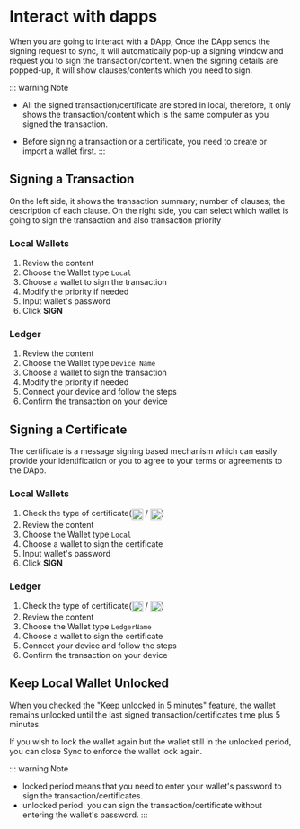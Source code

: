 # Interact with dapps

When you are going to interact with a DApp,  Once the DApp sends the signing request to sync, it will automatically pop-up a signing window and request you to sign the transaction/content. when the signing details are popped-up, it will show clauses/contents which you need to sign. 

::: warning Note
- All the signed transaction/certificate are stored in local, therefore, it only shows the transaction/content which is the same computer as you signed the transaction.

- Before signing a transaction or a certificate, you need to create or import a wallet first.
:::

## Signing a Transaction
On the left side, it shows the transaction summary; number of clauses; the description of each clause. On the right side, you can select which wallet is going to sign the transaction and also transaction priority

### Local Wallets
1. Review the content 
2. Choose the Wallet type `Local`
3. Choose a wallet to sign the transaction
4. Modify the priority if needed 
5. Input wallet's password
6. Click **SIGN**

### Ledger
1. Review the content 
2. Choose the Wallet type `Device Name`
3. Choose a wallet to sign the transaction
4. Modify the priority if needed 
5. Connect your device and follow the steps
6. Confirm the transaction on your device

## Signing a Certificate
The certificate is a message signing based mechanism which can easily provide your identification or you to agree to your terms or agreements to the DApp.

### Local Wallets
1. Check the type of certificate(<img src="~@public/images/sync/cer-identification.png"  height = "20px" align=center /> / <img src="~@public/images/sync/cer-agreement.png"  height = "20px" align=center />)
2. Review the content 
3. Choose the Wallet type `Local`
4. Choose a wallet to sign the certificate
5. Input wallet's password
6. Click **SIGN**

### Ledger
1. Check the type of certificate(<img src="~@public/images/sync/cer-identification.png"  height = "20px" align=center /> / <img src="~@public/images/sync/cer-agreement.png"  height = "20px" align=center />)
2. Review the content 
3. Choose the Wallet type `LedgerName`
4. Choose a wallet to sign the certificate
5. Connect your device and follow the steps
6. Confirm the transaction on your device

## Keep Local Wallet Unlocked
When you checked the "Keep unlocked in 5 minutes" feature, the wallet remains unlocked until the last signed transaction/certificates time plus 5 minutes. 

If you wish to lock the wallet again but the wallet still in the unlocked period, you can close  Sync to enforce the wallet lock again. 


::: warning Note
- locked period means that you need to enter your wallet's password to sign the transaction/certificates. 
- unlocked period: you can sign the transaction/certificate without entering the wallet's password.
:::